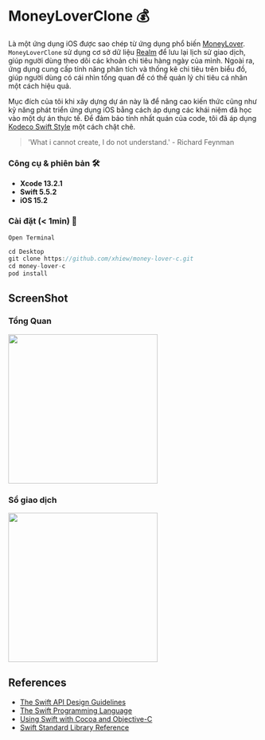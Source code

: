 # MoneyLoverClone 💰

Là một ứng dụng iOS được sao chép từ ứng dụng phổ biến [MoneyLover](https://moneylover.me/vi/). `MoneyLoverClone` sử dụng cơ sở dữ liệu [Realm](https://github.com/realm/realm-swift) để lưu lại lịch sử giao dịch, giúp người dùng theo dõi các khoản chi tiêu hàng ngày của mình. Ngoài ra, ứng dụng cung cấp tính năng phân tích và thống kê chi tiêu trên biểu đồ, giúp người dùng có cái nhìn tổng quan để có thể quản lý chi tiêu cá nhân một cách hiệu quả.

Mục đích của tôi khi xây dựng dự án này là để nâng cao kiến thức cũng như kỹ năng phát triển ứng dụng iOS bằng cách áp dụng các khái niệm đã học vào một dự án thực tế. Để đảm bảo tính nhất quán của code, tôi đã áp dụng [Kodeco Swift Style](https://github.com/xhiew/swift-style-guide-vi) một cách chặt chẽ.

> 'What i cannot create, I do not understand.' - Richard Feynman

### Công cụ & phiên bản 🛠

- **Xcode 13.2.1**
- **Swift 5.5.2**
- **iOS 15.2**

### Cài đặt (< 1min) 📲

`Open Terminal`

```swift
cd Desktop
git clone https://github.com/xhiew/money-lover-c.git
cd money-lover-c
pod install
```
## ScreenShot

### Tổng Quan

<div class="gif-container">
  <img src="https://github.com/xhiew/money-lover-c/blob/master/MoneyLoverGif/home.gif" width="300" height="auto">
</div>
<style>
.gif-container {
  display: block;
  margin-left: auto;
  margin-right: auto;
}
</style>

### Sổ giao dịch

<div class="gif-container">
  <img src="https://github.com/xhiew/money-lover-c/blob/master/MoneyLoverGif/home.gif" width="300" height="auto">
</div>

## References

* [The Swift API Design Guidelines](https://swift.org/documentation/api-design-guidelines/)
* [The Swift Programming Language](https://developer.apple.com/library/prerelease/ios/documentation/swift/conceptual/swift_programming_language/index.html)
* [Using Swift with Cocoa and Objective-C](https://developer.apple.com/library/prerelease/ios/documentation/Swift/Conceptual/BuildingCocoaApps/index.html)
* [Swift Standard Library Reference](https://developer.apple.com/library/prerelease/ios/documentation/General/Reference/SwiftStandardLibraryReference/index.html)
